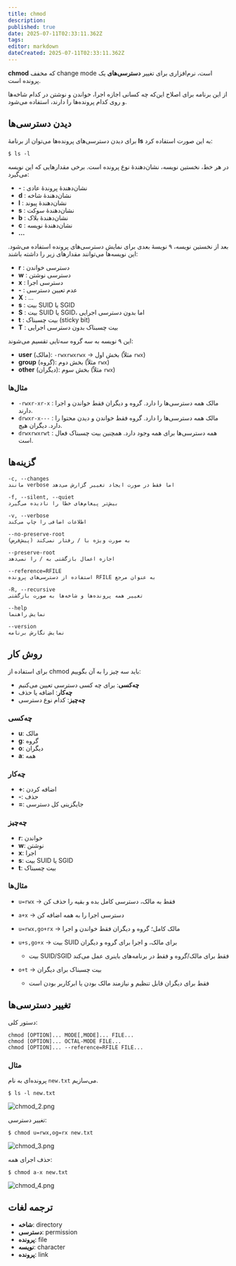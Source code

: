 ```yaml
---
title: chmod
description: 
published: true
date: 2025-07-11T02:33:11.362Z
tags: 
editor: markdown
dateCreated: 2025-07-11T02:33:11.362Z
---
```


**chmod** که مخفف change mode است، نرم‌افزاری برای تغییر **دسترسی‌های** یک پرونده است.

از این برنامه برای اصلاح این‌که چه کسانی اجازه اجرا، خواندن و نوشتن در کدام شاخه‌ها و روی کدام پرونده‌ها را دارند، استفاده می‌شود.

## دیدن دسترسی‌ها

برای دیدن دسترسی‌های پرونده‌ها می‌توان از برنامهٔ **ls** به این صورت استفاده کرد:

```
$ ls -l
```

در هر خط، نخستین نویسه، نشان‌دهندهٔ نوع پرونده است. برخی مقدارهایی که این نویسه می‌گیرد:

* **-** : نشان‌دهندهٔ پروندهٔ عادی
* **d** : نشان‌دهندهٔ شاخه
* **l** : نشان‌دهندهٔ پیوند
* **s** : نشان‌دهندهٔ سوکت
* **b** : نشان‌دهندهٔ بلاک
* **c** : نشان‌دهندهٔ نویسه
* **...**

بعد از نخستین نویسه، ۹ نویسهٔ بعدی برای نمایش دسترسی‌های پرونده استفاده می‌شود. این نویسه‌ها می‌توانند مقدارهای زیر را داشته باشند:

* **r** : دسترسی خواندن
* **w** : دسترسی نوشتن
* **x** : دسترسی اجرا
* **-** : عدم تعیین دسترسی
* **X** : ...
* **s** : بیت SUID یا SGID
* **S** : بیت SUID یا SGID، اما بدون دسترسی اجرایی
* **t** : بیت چسبناک (sticky bit)
* **T** : بیت چسبناک بدون دسترسی اجرایی

این ۹ نویسه به سه گروه سه‌تایی تقسیم می‌شوند:

* **user** (مالک): `-rwxrwxrwx` → بخش اول (مثلاً `rwx`)
* **group** (گروه): بخش دوم (مثلاً `rwx`)
* **other** (دیگران): بخش سوم (مثلاً `rwx`)

### مثال‌ها

* `-rwxr-xr-x` : مالک همه دسترسی‌ها را دارد. گروه و دیگران فقط خواندن و اجرا دارند.
* `drwxr-x---` : مالک همه دسترسی‌ها را دارد. گروه فقط خواندن و دیدن محتوا را دارد. دیگران هیچ.
* `drwxrwxrwt` : همه دسترسی‌ها برای همه وجود دارد. همچنین بیت چسبناک فعال است.

## گزینه‌ها

```
-c, --changes
مانند verbose اما فقط در صورت ایجاد تغییر گزارش می‌دهد

-f, --silent, --quiet
بیش‌تر پیغام‌های خطا را نادیده می‌گیرد

-v, --verbose
اطلاعات اضافی را چاپ می‌کند

--no-preserve-root
به صورت ویژه با / رفتار نمی‌کند (پیش‌فرض)

--preserve-root
اجازه اعمال بازگشتی به / را نمی‌دهد

--reference=RFILE
استفاده از دسترسی‌های پرونده RFILE به عنوان مرجع

-R, --recursive
تغییر همه پرونده‌ها و شاخه‌ها به صورت بازگشتی

--help
نمایش راهنما

--version
نمایش نگارش برنامه
```

## روش کار

برای استفاده از chmod باید سه چیز را به آن بگوییم:

* **چه‌کسی**: برای چه کسی دسترسی تعیین می‌کنیم
* **چه‌کار**: اضافه یا حذف
* **چه‌چیز**: کدام نوع دسترسی

### چه‌کسی

* **u**: مالک
* **g**: گروه
* **o**: دیگران
* **a**: همه

### چه‌کار

* **+**: اضافه کردن
* **-**: حذف
* **=**: جایگزینی کل دسترسی

### چه‌چیز

* **r**: خواندن
* **w**: نوشتن
* **x**: اجرا
* **s**: بیت SUID یا SGID
* **t**: بیت چسبناک

### مثال‌ها

* `u=rwx` → فقط به مالک، دسترسی کامل بده و بقیه را حذف کن
* `a+x` → دسترسی اجرا را به همه اضافه کن
* `u=rwx,go+rx` → مالک کامل؛ گروه و دیگران فقط خواندن و اجرا
* `u+s,go+x` → بیت SUID برای مالک، و اجرا برای گروه و دیگران

  * بیت SUID/SGID فقط برای مالک/گروه و فقط در برنامه‌های باینری عمل می‌کند
* `o+t` → بیت چسبناک برای دیگران

  * فقط برای دیگران قابل تنظیم و نیازمند مالک بودن یا ابرکاربر بودن است

## تغییر دسترسی‌ها

دستور کلی:

```
chmod [OPTION]... MODE[,MODE]... FILE...
chmod [OPTION]... OCTAL-MODE FILE...
chmod [OPTION]... --reference=RFILE FILE...
```

### مثال

پرونده‌ای به نام `new.txt` می‌سازیم.

```
$ ls -l new.txt
```

![chmod\_2.png](chmod_2.png)

تغییر دسترسی:

```
$ chmod u=rwx,og=rx new.txt
```

![chmod\_3.png](chmod_3.png)

حذف اجرای همه:

```
$ chmod a-x new.txt
```

![chmod\_4.png](chmod_4.png)

## ترجمه لغات

* **شاخه**: directory
* **دسترسی**: permission
* **پرونده**: file
* **نویسه**: character
* **پرونده**: link